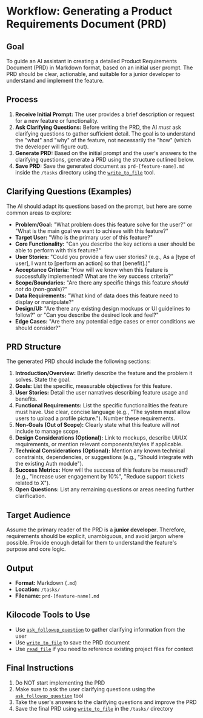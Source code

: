 # Workflow: Generating a Product Requirements Document (PRD)

## Goal

To guide an AI assistant in creating a detailed Product Requirements Document (PRD) in Markdown format, based on an initial user prompt. The PRD should be clear, actionable, and suitable for a junior developer to understand and implement the feature.

## Process

1. **Receive Initial Prompt:** The user provides a brief description or request for a new feature or functionality.
2. **Ask Clarifying Questions:** Before writing the PRD, the AI _must_ ask clarifying questions to gather sufficient detail. The goal is to understand the "what" and "why" of the feature, not necessarily the "how" (which the developer will figure out).
3. **Generate PRD:** Based on the initial prompt and the user's answers to the clarifying questions, generate a PRD using the structure outlined below.
4. **Save PRD:** Save the generated document as `prd-[feature-name].md` inside the `/tasks` directory using the [`write_to_file`](https://kilocode.ai/docs/features/tools/write-to-file) tool.

## Clarifying Questions (Examples)

The AI should adapt its questions based on the prompt, but here are some common areas to explore:

- **Problem/Goal:** "What problem does this feature solve for the user?" or "What is the main goal we want to achieve with this feature?"
- **Target User:** "Who is the primary user of this feature?"
- **Core Functionality:** "Can you describe the key actions a user should be able to perform with this feature?"
- **User Stories:** "Could you provide a few user stories? (e.g., As a [type of user], I want to [perform an action] so that [benefit].)"
- **Acceptance Criteria:** "How will we know when this feature is successfully implemented? What are the key success criteria?"
- **Scope/Boundaries:** "Are there any specific things this feature _should not_ do (non-goals)?"
- **Data Requirements:** "What kind of data does this feature need to display or manipulate?"
- **Design/UI:** "Are there any existing design mockups or UI guidelines to follow?" or "Can you describe the desired look and feel?"
- **Edge Cases:** "Are there any potential edge cases or error conditions we should consider?"

## PRD Structure

The generated PRD should include the following sections:

1. **Introduction/Overview:** Briefly describe the feature and the problem it solves. State the goal.
2. **Goals:** List the specific, measurable objectives for this feature.
3. **User Stories:** Detail the user narratives describing feature usage and benefits.
4. **Functional Requirements:** List the specific functionalities the feature must have. Use clear, concise language (e.g., "The system must allow users to upload a profile picture."). Number these requirements.
5. **Non-Goals (Out of Scope):** Clearly state what this feature will _not_ include to manage scope.
6. **Design Considerations (Optional):** Link to mockups, describe UI/UX requirements, or mention relevant components/styles if applicable.
7. **Technical Considerations (Optional):** Mention any known technical constraints, dependencies, or suggestions (e.g., "Should integrate with the existing Auth module").
8. **Success Metrics:** How will the success of this feature be measured? (e.g., "Increase user engagement by 10%", "Reduce support tickets related to X").
9. **Open Questions:** List any remaining questions or areas needing further clarification.

## Target Audience

Assume the primary reader of the PRD is a **junior developer**. Therefore, requirements should be explicit, unambiguous, and avoid jargon where possible. Provide enough detail for them to understand the feature's purpose and core logic.

## Output

- **Format:** Markdown (`.md`)
- **Location:** `/tasks/`
- **Filename:** `prd-[feature-name].md`

## Kilocode Tools to Use

- Use [`ask_followup_question`](https://kilocode.ai/docs/features/tools/ask-followup-question) to gather clarifying information from the user
- Use [`write_to_file`](https://kilocode.ai/docs/features/tools/write-to-file) to save the PRD document
- Use [`read_file`](https://kilocode.ai/docs/features/tools/read-file) if you need to reference existing project files for context

## Final Instructions

1. Do NOT start implementing the PRD
2. Make sure to ask the user clarifying questions using the [`ask_followup_question`](https://kilocode.ai/docs/features/tools/ask-followup-question) tool
3. Take the user's answers to the clarifying questions and improve the PRD
4. Save the final PRD using [`write_to_file`](https://kilocode.ai/docs/features/tools/write-to-file) in the `/tasks/` directory
